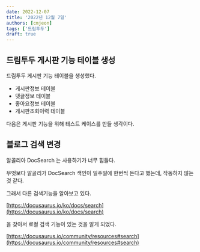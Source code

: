 ```yaml
---
date: 2022-12-07
title: '2022년 12월 7일'
authors: [cmjeon]
tags: ['드림투두']
draft: true
---
```


## 드림투두 게시판 기능 테이블 생성

드림투두 게시판 기능 테이블을 생성했다.

- 게시판정보 테이블
- 댓글정보 테이블
- 좋아요정보 테이블
- 게시판조회이력 테이블

다음은 게시판 기능을 위해 테스트 케이스를 만들 생각이다.

## 블로그 검색 변경

알골리아 DocSearch 는 사용하기가 너무 힘들다.

무엇보다 알골리가 DocSearch 색인이 일주일에 한번씩 돈다고 했는데, 작동하지 않는 것 같다.

그래서 다른 검색기능을 알아보고 있다.

[https://docusaurus.io/ko/docs/search](https://docusaurus.io/ko/docs/search)

을 찾아서 로컬 검색 기능이 있는 것을 알게 되었다.

[https://docusaurus.io/community/resources#search](https://docusaurus.io/community/resources#search)